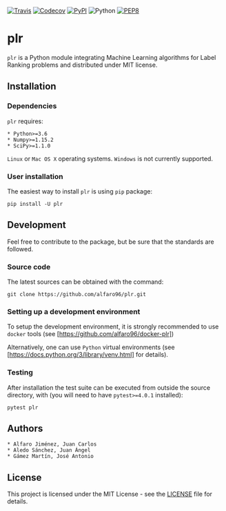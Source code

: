 [![Travis](https://travis-ci.com/alfaro96/plr.svg?branch=master)](https://travis-ci.com/alfaro96/plr)
[![Codecov](https://codecov.io/gh/alfaro96/plr/branch/master/graph/badge.svg)](https://codecov.io/gh/alfaro96/plr)
[![PyPI](https://badge.fury.io/py/plr.svg)](https://badge.fury.io/py/plr)
![Python](https://img.shields.io/pypi/pyversions/plr.svg)
[![PEP8](https://img.shields.io/badge/code%20style-pep8-orange.svg)](https://www.python.org/dev/peps/pep-0008/)

# plr

`plr` is a Python module integrating Machine Learning algorithms for Label Ranking problems and distributed under MIT license.

## Installation

### Dependencies

`plr` requires:

    * Python>=3.6
    * Numpy>=1.15.2
    * SciPy>=1.1.0

`Linux` or `Mac OS X` operating systems. `Windows` is not currently supported.

### User installation

The easiest way to install `plr` is using `pip` package:

```
pip install -U plr
```

## Development

Feel free to contribute to the package, but be sure that the standards are followed.

### Source code

The latest sources can be obtained with the command:

```
git clone https://github.com/alfaro96/plr.git
```

### Setting up a development environment

To setup the development environment, it is strongly recommended to use `docker` tools (see [https://github.com/alfaro96/docker-plr]) 

Alternatively, one can use `Python` virtual environments (see [https://docs.python.org/3/library/venv.html] for details).

### Testing

After installation the test suite can be executed from outside the source directory, with (you will need to have `pytest>=4.0.1` installed):

```
pytest plr
```

## Authors

    * Alfaro Jiménez, Juan Carlos
    * Aledo Sánchez, Juan Ángel
    * Gámez Martín, José Antonio

## License

This project is licensed under the MIT License - see the [LICENSE](https://github.com/alfaro96/PLR/blob/master/LICENSE) file for details.
